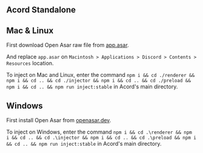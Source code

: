 ## Acord Standalone

## Mac & Linux

First download Open Asar raw file from [app.asar](https://github.com/GooseMod/OpenAsar/releases/download/nightly/app.asar).

And replace `app.asar` on `Macintosh > Applications > Discord > Contents > Resources` location.

To inject on Mac and Linux, enter the command `npm i && cd ./renderer && npm i && cd .. && cd ./injector && npm i && cd .. && cd ./preload && npm i && cd .. && npm run inject:stable` in Acord's main directory.

## Windows

First install Open Asar from [openasar.dev](https://openasar.dev/).

To inject on Windows, enter the command `npm i && cd .\renderer && npm i && cd .. && cd .\injector && npm i && cd .. && cd .\preload && npm i && cd .. && npm run inject:stable` in Acord's main directory.
